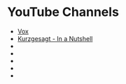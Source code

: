 # YouTube Channels
- [Vox](https://www.youtube.com/channel/UCLXo7UDZvByw2ixzpQCufnA)
- [Kurzgesagt - In a Nutshell](https://www.youtube.com/channel/UCsXVk37bltHxD1rDPwtNM8Q)
- []()
- []()
- []()
- []()
- []()
[]()
[]()
